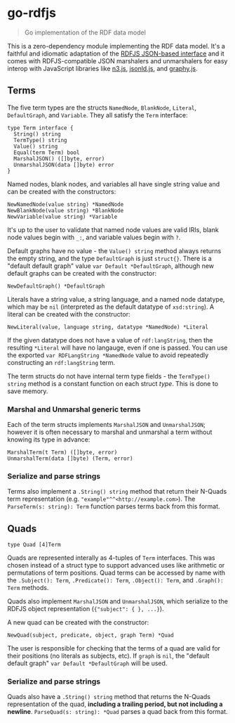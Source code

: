 # go-rdfjs

> Go implementation of the RDF data model

This is a zero-dependency module implementing the RDF data model. It's a faithful and idiomatic adaptation of the [RDFJS JSON-based interface](http://rdf.js.org/data-model-spec/) and it comes with RDFJS-compatible JSON marshalers and unmarshalers for easy interop with JavaScript libraries like [n3.js](https://github.com/rdfjs/N3.js), [jsonld.js](https://github.com/digitalbazaar/jsonld.js), and [graphy.js](https://github.com/blake-regalia/graphy.js).

## Terms

The five term types are the structs `NamedNode`, `BlankNode`, `Literal`, `DefaultGraph`, and `Variable`. They all satisfy the `Term` interface:

```golang
type Term interface {
  String() string
  TermType() string
  Value() string
  Equal(term Term) bool
  MarshalJSON() ([]byte, error)
  UnmarshalJSON(data []byte) error
}
```

Named nodes, blank nodes, and variables all have single string value and can be created with the constructors:

```golang
NewNamedNode(value string) *NamedNode
NewBlankNode(value string) *BlankNode
NewVariable(value string) *Variable
```

It's up to the user to validate that named node values are valid IRIs, blank node values begin with `_:`, and variable values begin with `?`.

Default graphs have no value - the `Value() string` method always returns the empty string, and the type `DefaultGraph` is just `struct{}`. There is a "default default graph" value `var Default *DefaultGraph`, although new default graphs can be created with the constructor:

```golang
NewDefaultGraph() *DefaultGraph
```

Literals have a string value, a string language, and a named node datatype, which may be `nil` (interpreted as the default datatype of `xsd:string`). A literal can be created with the constructor:

```golang
NewLiteral(value, language string, datatype *NamedNode) *Literal
```

If the given datatype does not have a value of `rdf:langString`, then the resulting `*Literal` will have no langauge, even if one is passed. You can use the exported `var RDFLangString *NamedNode` value to avoid repeatedly constructing an `rdf:langString` term.

The term structs do not have internal term type fields - the `TermType() string` method is a constant function on each struct _type_. This is done to save memory.

### Marshal and Unmarshal generic terms

Each of the term structs implements `MarshalJSON` and `UnmarshalJSON`; however it is often necessary to marshal and unmarshal a term without knowing its type in advance:

```golang
MarshalTerm(t Term) ([]byte, error)
UnmarshalTerm(data []byte) (Term, error)
```

### Serialize and parse strings

Terms also implement a `.String() string` method that return their N-Quads term representation (e.g. `"example"^^<http://example.com>`). The `ParseTerm(s: string): Term` function parses terms back from this format.

## Quads

```golang
type Quad [4]Term
```

Quads are represented interally as 4-tuples of `Term` interfaces. This was chosen instead of a struct type to support advanced uses like arithmetic or permutations of term positions. Quad terms can be accessed by name with the `.Subject(): Term`, `.Predicate(): Term`, `.Object(): Term`, and `.Graph(): Term` methods.

Quads also implement `MarshalJSON` and `UnmarshalJSON`, which serialize to the RDFJS object representation (`{"subject": { }, ...}`).

A new quad can be created with the constructor:

```golang
NewQuad(subject, predicate, object, graph Term) *Quad
```

The user is responsible for checking that the terms of a quad are valid for their positions (no literals as subjects, etc). If `graph` is `nil`, the "default default graph" `var Default *DefaultGraph` will be used.

### Serialize and parse strings

Quads also have a `.String() string` method that returns the N-Quads representation of the quad, **including a trailing period, but not including a newline**. `ParseQuad(s: string): *Quad` parses a quad back from this format.
